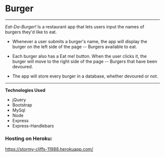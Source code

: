 # Burger

***

*Eat-Da-Burger!* Is a restaurant app that lets users input the names of burgers they'd like to eat.

- Whenever a user submits a burger's name, the app will display the burger on the left side of the page -- Burgers available to eat.

- Each burger also has a Eat me! button. When the user clicks it, the burger will move to the right side of the page -- Burgers that have been devoured.

- The app will store every burger in a database, whether devoured or not.

***

__Technologies Used__

* jQuery
* Bootstrap
* MySql
* Node
* Express
* Express-Handlebars

### Hosting on Heroku:

https://stormy-cliffs-11988.herokuapp.com/